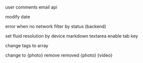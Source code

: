 user comments
email api

modify date

error when no network
filter by status (backend)

set fluid resolution by device
markdown textarea enable tab key

change tags to array


change <photo> to {photo}
remove removed {photo} {video}

